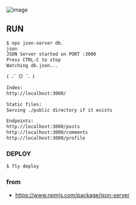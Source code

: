 ### 
![image](https://github.com/raheego/judy-json-server/assets/54056684/1e21fb1c-3202-4418-8f51-86e3e8ad2487)



## RUN
```bash
$ npx json-server db.
json
JSON Server started on PORT :3000
Press CTRL-C to stop
Watching db.json...

( ˶ˆ ᗜ ˆ˵ )

Index:
http://localhost:3000/

Static files:
Serving ./public directory if it exists

Endpoints:
http://localhost:3000/posts
http://localhost:3000/comments
http://localhost:3000/profile
```
### DEPLOY
```bash
$ fly deploy
```

### from
- https://www.npmjs.com/package/json-server
